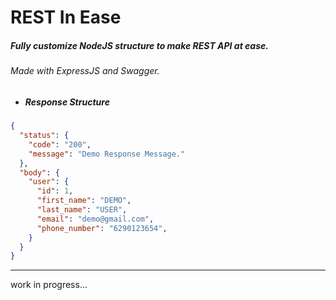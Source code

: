 # REST In Ease
##### Fully customize NodeJS structure to make REST API at ease.
###### Made with ExpressJS and Swagger.

* ##### Response Structure
```json
{
  "status": {
    "code": "200",
    "message": "Demo Response Message."
  },
  "body": {
    "user": {
      "id": 1,
      "first_name": "DEMO",
      "last_name": "USER",
      "email": "demo@gmail.com",
      "phone_number": "6290123654",
    }
  }
}
```

******
work in progress...
